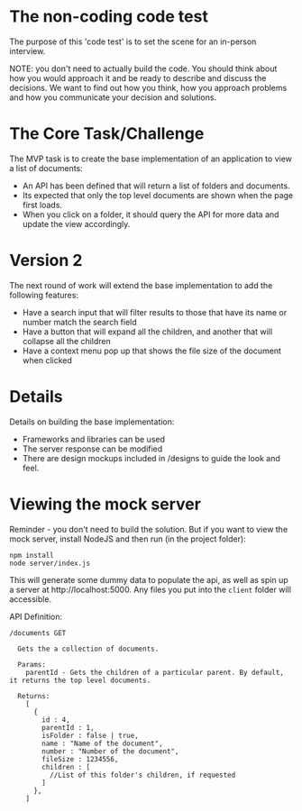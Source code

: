 # The non-coding code test

The purpose of this 'code test' is to set the scene for an in-person interview.

NOTE: you don't need to actually build the code. You should think about how you would approach it and be ready to describe and discuss the decisions. We want to find out how you think, how you approach problems and how you communicate your decision and solutions.

# The Core Task/Challenge

The MVP task is to create the base implementation of an application to view a list of documents:

  - An API has been defined that will return a list of folders and documents. 
  - Its expected that only the top level documents are shown when the page first loads.
  - When you click on a folder, it should query the API for more data and update the view accordingly.

# Version 2

The next round of work will extend the base implementation to add the following features:

  - Have a search input that will filter results to those that have its name or number match the search field
  - Have a button that will expand all the children, and another that will collapse all the children
  - Have a context menu pop up that shows the file size of the document when clicked

# Details

Details on building the base implementation:

  - Frameworks and libraries can be used
  - The server response can be modified
  - There are design mockups included in /designs to guide the look and feel.

# Viewing the mock server

Reminder - you don't need to build the solution. But if you want to view the mock server, install NodeJS and then run (in the project folder):

```
npm install
node server/index.js
```
This will generate some dummy data to populate the api, as well as spin up a server at http://localhost:5000. Any files you put into the `client` folder will accessible.

API Definition:
```
/documents GET
  
  Gets the a collection of documents.

  Params:
    parentId - Gets the children of a particular parent. By default, it returns the top level documents.

  Returns:
    [
      {
        id : 4,
        parentId : 1,
        isFolder : false | true,
        name : "Name of the document",
        number : "Number of the document",
        fileSize : 1234556,
        children : [
          //List of this folder's children, if requested
        ]
      },
    ]
```